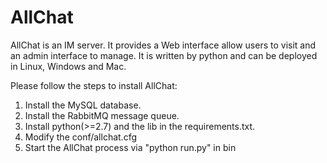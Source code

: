 AllChat
=======

AllChat is an IM server. It provides a Web interface allow users to visit and an admin interface to manage. It is written by python and can be deployed in Linux, Windows and Mac.

Please follow the steps to install AllChat:
1. Install the MySQL database.
2. Install the RabbitMQ message queue.
3. Install python(>=2.7) and the lib in the requirements.txt.
4. Modify the conf/allchat.cfg
5. Start the AllChat process via "python run.py" in bin
